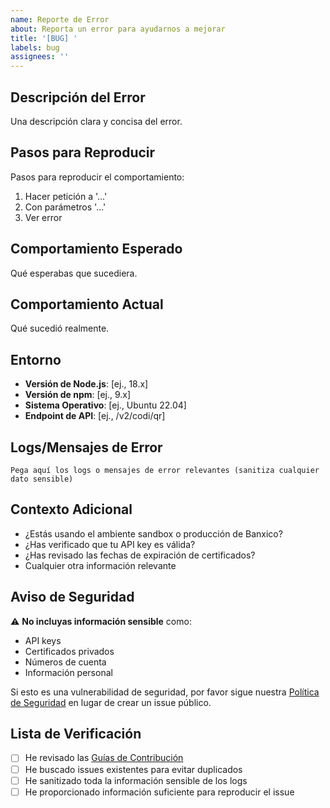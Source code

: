 ```yaml
---
name: Reporte de Error
about: Reporta un error para ayudarnos a mejorar
title: '[BUG] '
labels: bug
assignees: ''
---
```


## Descripción del Error
Una descripción clara y concisa del error.

## Pasos para Reproducir
Pasos para reproducir el comportamiento:
1. Hacer petición a '...'
2. Con parámetros '...'
3. Ver error

## Comportamiento Esperado
Qué esperabas que sucediera.

## Comportamiento Actual
Qué sucedió realmente.

## Entorno
- **Versión de Node.js**: [ej., 18.x]
- **Versión de npm**: [ej., 9.x]
- **Sistema Operativo**: [ej., Ubuntu 22.04]
- **Endpoint de API**: [ej., /v2/codi/qr]

## Logs/Mensajes de Error
```
Pega aquí los logs o mensajes de error relevantes (sanitiza cualquier dato sensible)
```

## Contexto Adicional
- ¿Estás usando el ambiente sandbox o producción de Banxico?
- ¿Has verificado que tu API key es válida?
- ¿Has revisado las fechas de expiración de certificados?
- Cualquier otra información relevante

## Aviso de Seguridad
⚠️ **No incluyas información sensible** como:
- API keys
- Certificados privados
- Números de cuenta
- Información personal

Si esto es una vulnerabilidad de seguridad, por favor sigue nuestra [Política de Seguridad](../../SECURITY.es.md) en lugar de crear un issue público.

## Lista de Verificación
- [ ] He revisado las [Guías de Contribución](../../CONTRIBUTING.es.md)
- [ ] He buscado issues existentes para evitar duplicados
- [ ] He sanitizado toda la información sensible de los logs
- [ ] He proporcionado información suficiente para reproducir el issue
